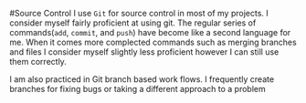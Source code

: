 ﻿#Source Control
I use `Git` for source control in most of my projects. I consider myself fairly proficient at using git. The regular series of commands(`add`, `commit`, and `push`) have become like a second language for me. When it comes more complected commands such as merging branches and files I consider myself slightly less proficient however I can still use them correctly.  

I am also practiced in Git branch based work flows. I frequently create branches for fixing bugs or taking a different approach to a problem
